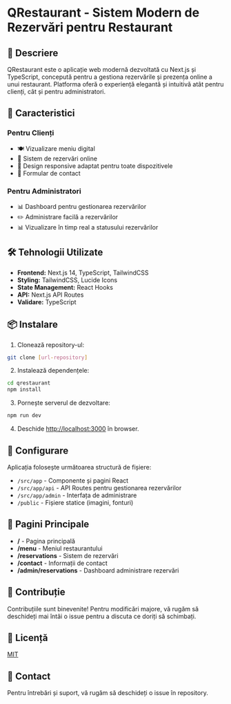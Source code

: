 # QRestaurant - Sistem Modern de Rezervări pentru Restaurant

## 🌟 Descriere
QRestaurant este o aplicație web modernă dezvoltată cu Next.js și TypeScript, concepută pentru a gestiona rezervările și prezența online a unui restaurant. Platforma oferă o experiență elegantă și intuitivă atât pentru clienți, cât și pentru administratori.

## 🚀 Caracteristici

### Pentru Clienți
- 🍽️ Vizualizare meniu digital
- 📅 Sistem de rezervări online
- 📱 Design responsive adaptat pentru toate dispozitivele
- 📝 Formular de contact

### Pentru Administratori
- 📊 Dashboard pentru gestionarea rezervărilor
- ✏️ Administrare facilă a rezervărilor
- 📊 Vizualizare în timp real a statusului rezervărilor

## 🛠️ Tehnologii Utilizate
- **Frontend:** Next.js 14, TypeScript, TailwindCSS
- **Styling:** TailwindCSS, Lucide Icons
- **State Management:** React Hooks
- **API:** Next.js API Routes
- **Validare:** TypeScript

## 📦 Instalare

1. Clonează repository-ul:
```bash
git clone [url-repository]
```

2. Instalează dependențele:
```bash
cd qrestaurant
npm install
```

3. Pornește serverul de dezvoltare:
```bash
npm run dev
```

4. Deschide [http://localhost:3000](http://localhost:3000) în browser.

## 🔧 Configurare

Aplicația folosește următoarea structură de fișiere:
- `/src/app` - Componente și pagini React
- `/src/app/api` - API Routes pentru gestionarea rezervărilor
- `/src/app/admin` - Interfața de administrare
- `/public` - Fișiere statice (imagini, fonturi)

## 📱 Pagini Principale

- **/** - Pagina principală
- **/menu** - Meniul restaurantului
- **/reservations** - Sistem de rezervări
- **/contact** - Informații de contact
- **/admin/reservations** - Dashboard administrare rezervări

## 🤝 Contribuție

Contribuțiile sunt binevenite! Pentru modificări majore, vă rugăm să deschideți mai întâi o issue pentru a discuta ce doriți să schimbați.

## 📝 Licență

[MIT](https://choosealicense.com/licenses/mit/)

## 👥 Contact

Pentru întrebări și suport, vă rugăm să deschideți o issue în repository.

